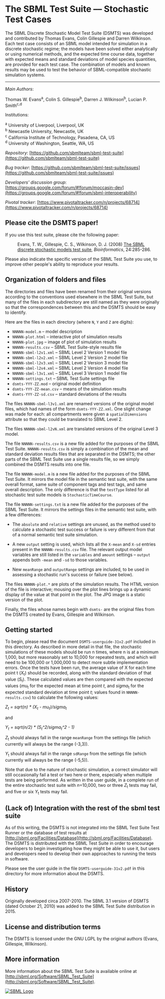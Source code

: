 The SBML Test Suite –– Stochastic Test Cases
============================================

The SBML Discrete Stochastic Model Test Suite (DSMTS) was developed and contributed by Thomas Evans, Colin Gillespie and Darren Wilkinson.  Each test case consists of an SBML model intended for simulation in a discrete stochastic regime; the models have been solved either analytically or using numerical methods, and the expected time course data, together with expected means and standard deviations of model species quantities, are provided for each test case.  The combination of models and known results may be used to test the behavior of SBML-compatible stochastic simulation systems.

----
*Main Authors*:

Thomas W. Evans<sup>a</sup>, Colin S. Gillespie<sup>b</sup>, Darren J. Wilkinson<sup>b</sup>, Lucian P. Smith<sup>c,d</sup>

Institutions:

  <sup>a</sup> University of Liverpool, Liverpool, UK<br>
  <sup>b</sup> Newcastle University, Newcastle, UK<br>
  <sup>c</sup> California Institute of Technology, Pasadena, CA, US<br>
  <sup>d</sup> University of Washington, Seattle, WA, US<br>

*Repository*:   [https://github.com/sbmlteam/sbml-test-suite](https://github.com/sbmlteam/sbml-test-suite)

*Bug tracker*:   [https://github.com/sbmlteam/sbml-test-suite/issues](https://github.com/sbmlteam/sbml-test-suite/issues)

*Developers' discussion group*: [https://groups.google.com/forum/#!forum/moccasin-dev](https://groups.google.com/forum/#!forum/sbml-interoperability)

*Pivotal tracker*: [https://www.pivotaltracker.com/n/projects/68714](https://www.pivotaltracker.com/n/projects/68714)


Please cite the DSMTS paper!
----------------------------

If you use this test suite, please cite the following paper:

<dl>
<dd>
Evans, T. W., Gillespie, C. S., Wilkinson, D. J. (2008) <a href="http://bioinformatics.oxfordjournals.org/content/24/2/285">The SBML
discrete stochastic models test suite</a>, <i>Bioinformatics</i>, 24:285-286.
</dd>
</dl>

Please also indicate the specific version of the SBML Test Suite you
use, to improve other people's ability to reproduce your results.


Organization of folders and files
---------------------------------

The directories and files have been renamed from their original
versions according to the conventions used elsewhere in the SBML Test
Suite, but many of the files in each subdirectory are still named as
they were originally so that the correspondences between this and the
DSMTS should be easy to identify.

Here are the files in each directory (where `N`, `Y` and `Z` are digits):

*  `NNNNN-model.m`          – model description
*  `NNNNN-plot.html`        – interactive plot of simulation results
*  `NNNNN-plot.jpg`         – image of plot of simulation results
*  `NNNNN-results.csv`      – SBML Test Suite-style results file
*  `NNNNN-sbml-l2v1.xml`    – SBML Level 2 Version 1 model file
*  `NNNNN-sbml-l2v2.xml`    – SBML Level 2 Version 2 model file
*  `NNNNN-sbml-l2v3.xml`    – SBML Level 2 Version 3 model file
*  `NNNNN-sbml-l2v4.xml`    – SBML Level 2 Version 4 model file
*  `NNNNN-sbml-l3v1.xml`    – SBML Level 3 Version 1 model file
*  `NNNNN-settings.txt`     – SBML Test Suite settings file
*  `dsmts-YYY-ZZ.mod`       – original model definition
*  `dsmts-YYY-ZZ-mean.csv`  – means of the simulation results
*  `dsmts-YYY-ZZ-sd.csv`    – standard deviations of the results

The files `NNNNN-sbml-l3v1.xml` are renamed versions of the original
model files, which had names of the form `dsmts-YYY-ZZ.xml`. One
slight change was made for each: all compartments were given a
`spatialDimensions` attribute so that they could be translated to SBML
Level 2.

The files `NNNNN-sbml-l2vN.xml` are translated versions of the
original Level 3 model.

The file `NNNNN-results.csv` is a new file added for the purposes of
the SBML Test Suite.  `NNNNN-results.csv` is simply a combination of
the mean and standard deviation results files that are separated in
the DSMTS; the other parts of the SBML Test Suite use a single results
file, so we simply combined the DSMTS results into one file.

The file `NNNNN-model.m` is a new file added for the purposes of the
SBML Test Suite.  It mirrors the model file in the semantic test
suite, with the same overall format, same suite of component tags and
test tags, and same overall description.  The only difference is that
the `testType` listed for all stochastic test suite models is
`StochasticTimeCourse`.

The file `NNNNN-settings.txt` is a new file added for the purposes of
the SBML Test Suite.  It mirrors the settings files in the semantic
test suite, with a few differences:

* The `absolute` and `relative` settings are unused, as the method
  used to calculate a stochastic test success or failure is very
  different from that of a normal semantic test suite simulation.

* A new `output` setting is used, which lists all the `X-mean` and
  `X-sd` entries present in the `NNNNN-results.csv` file.  The
  relevant output model variables are still listed in the `variables`
  and `amount` settings – `output` appends both `-mean` and `-sd` to
  those variables.

* New `meanRange` and `outputRange` settings are included, to be used
  in assessing a stochastic run's success or failure (see below).

The files `NNNNN-plot.*` are plots of the simulation results.  The HTML
version of the file is interactive; mousing over the plot lines brings
up a dynamic display of the value at that point in the plot.  The JPG
image is a static version of the plot.

Finally, the files whose names begin with `dsmts-` are the original
files from the DSMTS created by Evans, Gillespie and Wilkinson.


Getting started
---------------

To begin, please read the document `DSMTS-userguide-31v2.pdf` included in this directory.  As described in more detail in that file, the stochastic simulations of these models should be run n times, where n is at a minimum 1,000, but more reasonably set to 10,000 for repeated tests, and which will need to be 100,000 or 1,000,000 to detect more subtle implementation errors.  Once the tests have been run, the average value of X for each time point t (<i>X</i><sub>t</sub>) should be recorded, along with the standard deviation of that value (<i>S</i><sub>t</sub>).  These calculated values are then compared with the expected values (<i>mu</i><sub>t</sub> for the expected mean at time point <i>t</i>, and <i>sigma</i><sub>t</sub> for the expected standard deviation at time point <i>t</i>; values found in `NNNNN-results.csv`) to calculate the following values:

<i>Z<sub>t</sub> = sqrt(n) * (X<sub>t</sub> - mu<sub>t</sub>)/sigma<sub>t</sub></i>

and

<i>Y<sub>t</sub> = sqrt(n/2) * (S<sub>t</sub>^2/sigma<sub>t</sub>^2 - 1)</i>


<i>Z</i><sub>t</sub> should always fall in the range `meanRange` from the settings file (which currently will always be the range (-3,3)).

<i>Y</i><sub>t</sub> should always fall in the range `sdRange` from the settings file (which currently will always be the range (-5,5)).

Note that due to the nature of stochastic simulation, a correct simulator will still occasionally fail a test or two here or there, especially when multiple tests are being performed.  As written in the user guide, in a complete run of the entire stochastic test suite with <i>n</i>=10,000, two or three <i>Z</i><sub>t</sub> tests may fail, and five or six <i>Y</i><sub>t</sub> tests may fail.


(Lack of) Integration with the rest of the sbml test suite
----------------------------------------------------------

As of this writing, the DSMTS is not integrated into the SBML Test Suite Test Runner or the database of test results at [http://sbml.org/Facilities/Database](http://sbml.org/Facilities/Database).  The DSMTS is distributed with the SBML Test Suite in order to encourage developers to begin investigating how they might be able to use it, but users and developers need to develop their own approaches to running the tests in software.

Please see the user guide in the file `DSMTS-userguide-31v2.pdf` in
this directory for more information about the DSMTS.


History
-------

Originally developed circa 2007-2010.  The SBML 3.1 version of DSMTS (dated October 21, 2010) was added to the SBML Test Suite distribution in 2015.


License and distribution terms
------------------------------

The DSMTS is licensed under the GNU LGPL by the original authors
(Evans, Gillespie, Wilkinson).


More information
----------------

More information about the SBML Test Suite is available online at
[http://sbml.org/Software/SBML_Test_Suite](http://sbml.org/Software/SBML_Test_Suite).

[![SBML Logo](http://sbml.org/images/8/82/Official-sbml-supported-70.jpg)](http://sbml.org)


